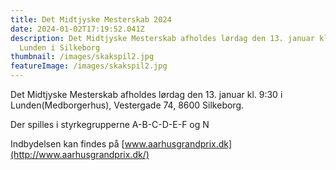```yaml
---
title: Det Midtjyske Mesterskab 2024
date: 2024-01-02T17:19:52.041Z
description: Det Midtjyske Mesterskab afholdes lørdag den 13. januar kl. 9:30 i
  Lunden i Silkeborg
thumbnail: /images/skakspil2.jpg
featureImage: /images/skakspil2.jpg
---
```


Det Midtjyske Mesterskab afholdes lørdag den 13. januar kl. 9:30 i Lunden(Medborgerhus), Vestergade 74, 8600 Silkeborg.

Der spilles i styrkegrupperne A-B-C-D-E-F og N

Indbydelsen kan findes på [www.aarhusgrandprix.dk](http://www.aarhusgrandprix.dk/)